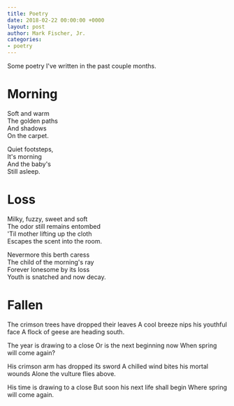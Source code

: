 ```yaml
---
title: Poetry
date: 2018-02-22 00:00:00 +0000
layout: post
author: Mark Fischer, Jr.
categories:
- poetry
---
```

Some poetry I've written in the past couple months.

# Morning

Soft and warm  
The golden paths  
And shadows  
On the carpet.

Quiet footsteps,  
It's morning  
And the baby's  
Still asleep.


# Loss

Milky, fuzzy, sweet and soft  
The odor still remains entombed  
\'Til mother lifting up the cloth  
Escapes the scent into the room.

Nevermore this berth caress  
The child of the morning's ray  
Forever lonesome by its loss  
Youth is snatched and now decay.


# Fallen

The crimson trees have dropped their leaves
A cool breeze nips his youthful face
A flock of geese are heading south.

The year is drawing to a close
Or is the next beginning now
When spring will come again?

His crimson arm has dropped its sword
A chilled wind bites his mortal wounds
Alone the vulture flies above.

His time is drawing to a close
But soon his next life shall begin
Where spring will come again.